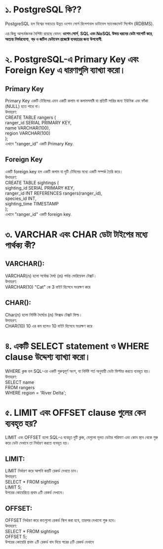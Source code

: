 # ১. PostgreSQL কি??

PostgreSQL হল বিশ্বের সবচেয়ে উন্নত ওপেন সোর্স রিলেশনাল ডাটাবেস ম্যানেজমেন্ট সিস্টেম (RDBMS). <br>

এর কিছু আশ্চর্যজনক বৈশিষ্ট্য রয়েছে যেমন: <b>ওপেন সোর্স</b>, <b>SQL এবং NoSQL উভয় ধরনের ডেটা সাপোর্ট করে</b>, <b>অত্যন্ত নির্ভরযোগ্য</b>, <b>বড় ও জটিল ডেটাবেস প্রজেক্টে ব্যবহারের জন্য উপযোগী</b>.

# ২. PostgreSQL-এ Primary Key এবং Foreign Key এ ধারণাগুলি ব্যাখ্যা করো।

## Primary Key

Primary Key একটি টেবিলের এমন একটি কলাম বা কলামসমষ্টি যা প্রতিটি সারির জন্য ইউনিক এবং ফাঁকা (NULL) হতে পারে না। <br>
উদাহরণ: <br>
CREATE TABLE rangers (<br>
ranger_id SERIAL PRIMARY KEY,<br>
name VARCHAR(100),<br>
region VARCHAR(100)<br>
); <br>
এখানে "ranger_id" একটি Primary Key.

## Foreign Key

একটি foreign key হল একটি কলাম যা দুটি টেবিলের মধ্যে একটি সম্পর্ক তৈরি করে।<br>
উদাহরণ:<br>
CREATE TABLE sightings (<br>
sighting_id SERIAL PRIMARY KEY,<br>
ranger_id INT REFERENCES rangers(ranger_id),<br>
species_id INT,<br>
sighting_time TIMESTAMP<br>
);<br>
এখানে "ranger_id" একটি foreign key.

# ৩. VARCHAR এবং CHAR ডেটা টাইপের মধ্যে পার্থক্য কী?

## VARCHAR():

VARCHAR(n) হলো সর্বোচ্চ দৈর্ঘ্য (n) পর্যন্ত ভেরিয়েবল টেক্সট।<br>
উদাহরণ:<br>
VARCHAR(10) "Cat" কে 3 বাইট হিসেবে সংরক্ষণ করে

## CHAR():

Char(n) হলো নির্দিষ্ট দৈর্ঘ্যের (n) ফিক্সড টেক্সট ফিল্ড। <br>
উদাহরণ: <br>
CHAR(10) 10 এর কম হলেও 10 বাইট হিসেবে সংরক্ষণ করে

# ৪. একটি SELECT statement ও WHERE clause উদ্দেশ্য ব্যাখ্যা করো।

WHERE ক্লজ হল SQL-এর একটি গুরুত্বপূর্ণ অংশ, যা নির্দিষ্ট শর্ত অনুযায়ী ডেটা ফিল্টার করতে ব্যবহৃত হয়।<br>
উদাহরণ: <br>
SELECT name <br>
FROM rangers <br>
WHERE region = 'River Delta';

# ৫. LIMIT এবং OFFSET clause গুলের কেন ব্যবহৃত হয়?

LIMIT এবং OFFSET হলো SQL-এ ব্যবহৃত দুটি ক্লজ, যেগুলো মূলত ডেটার পরিমাণ এবং কোন স্থান থেকে শুরু করে ডেটা দেখাবে তা নির্ধারণ করতে ব্যবহৃত হয়।

## LIMIT:

LIMIT নির্ধারণ করে আপনি কয়টি রেকর্ড দেখতে চান।<br>
উদাহরণ: <br>
SELECT \* FROM sightings <br>
LIMIT 5; <br>
উপরের কোয়েরিতে প্রথম ৫টি রেকর্ড দেখাবে।

## OFFSET:

OFFSET নির্ধারণ করে কতগুলো রেকর্ড স্কিপ করা হবে, তারপর দেখানো শুরু হবে।<br>
উদাহরণ: <br>
SELECT \* FROM sightings <br>
OFFSET 5; <br>
উপরের কোয়েরি প্রথম ২টি রেকর্ড বাদ দিয়ে পরের ৫টি রেকর্ড দেখাবে
